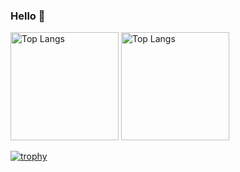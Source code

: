 ### Hello 🔱
<p align="left"> 
  <img alt="Top Langs" height="173px" src="https://github-readme-stats.vercel.app/api/top-langs/?username=ksk-14&theme=radical" />
  <img alt="Top Langs" height="173px" src="https://github-readme-stats.vercel.app/api?username=ksk-14&theme=radical&show_icons=true" />
</p>


[![trophy](https://github-profile-trophy.vercel.app/?username=ksk-14&theme=radical&column=6
)](https://github.com/ryo-ma/github-profile-trophy)
